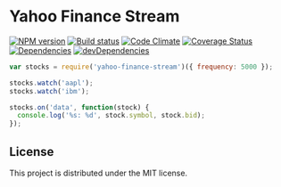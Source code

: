 # Yahoo Finance Stream

[![NPM version][npm-image]][npm-url] [![Build status][travis-image]][travis-url] [![Code Climate][codeclimate-image]][codeclimate-url] [![Coverage Status][coverage-image]][coverage-url] [![Dependencies][david-image]][david-url] [![devDependencies][david-dev-image]][david-dev-url]

```js
var stocks = require('yahoo-finance-stream')({ frequency: 5000 });

stocks.watch('aapl');
stocks.watch('ibm');

stocks.on('data', function(stock) {
  console.log('%s: %d', stock.symbol, stock.bid);
});
```

## License

This project is distributed under the MIT license.

[travis-image]: http://img.shields.io/travis/wbyoung/yahoo-finance-stream.svg?style=flat
[travis-url]: http://travis-ci.org/wbyoung/yahoo-finance-stream
[npm-image]: http://img.shields.io/npm/v/yahoo-finance-stream.svg?style=flat
[npm-url]: https://npmjs.org/package/yahoo-finance-stream
[codeclimate-image]: http://img.shields.io/codeclimate/github/wbyoung/yahoo-finance-stream.svg?style=flat
[codeclimate-url]: https://codeclimate.com/github/wbyoung/yahoo-finance-stream
[coverage-image]: http://img.shields.io/coveralls/wbyoung/yahoo-finance-stream.svg?style=flat
[coverage-url]: https://coveralls.io/r/wbyoung/yahoo-finance-stream
[david-image]: http://img.shields.io/david/wbyoung/yahoo-finance-stream.svg?style=flat
[david-url]: https://david-dm.org/wbyoung/yahoo-finance-stream
[david-dev-image]: http://img.shields.io/david/dev/wbyoung/yahoo-finance-stream.svg?style=flat
[david-dev-url]: https://david-dm.org/wbyoung/yahoo-finance-stream#info=devDependencies
